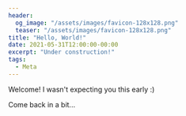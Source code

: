 ```yaml
---
header:
  og_image: "/assets/images/favicon-128x128.png"
  teaser: "/assets/images/favicon-128x128.png"
title: "Hello, World!"
date: 2021-05-31T12:00:00-00:00
excerpt: "Under construction!"
tags:
  - Meta
---
```


Welcome! I wasn't expecting you this early :)

Come back in a bit...
